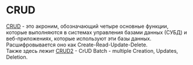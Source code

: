 # CRUD
[CRUD](https://github.com/necha143/CRUD/blob/master/src/CRUD.java) - это акроним, обозначающий четыре основные функции, которые выполняются в системах управления базами данных (СУБД) и веб-приложениях, которые используют эти базы данных. Расшифровывается оно как Create-Read-Update-Delete. </br>
Также здесь лежит [CRUD2](https://github.com/necha143/CRUD/blob/master/src/CRUD2.java) - CrUD Batch - multiple Creation, Updates, Deletion.
